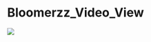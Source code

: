 # Bloomerzz_Video_View

[![](https://jitpack.io/v/cseandro/Bloomerzz_Video_View.svg)](https://jitpack.io/#cseandro/Bloomerzz_Video_View)
